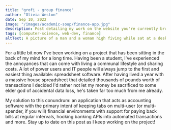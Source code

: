 ```yaml
---
title: "grofi - group finance"
author: "Olivia Weston"
date: Sep 10, 2022
image: "/images/academic-soup/finance-app.jpg"
description: Post detailing my work on the website you're currently browsing.
tags: [computer-science, web-dev, finance]
altText: A picture of a man and a woman high fiving while sat at a desk with business papers
---
```


For a little bit now I've been working on a project that has been sitting in the back of my mind for a long time. Having been a student, I've experienced the annoyances that can come with living a communal lifestyle and sharing costs. A lot of power users and IT people will always jump to the first and easiest thing available: spreadsheet software. After having lived a year with a massive house spreadsheet that detailed thousands of pounds worth of transactions I decided I'd rather not let my money be sacrificed to some elder god of accidental data loss, he's taken far too much from me already.

My solution to this conundrum: an application that acts as accounting software with the primary intent of keeping tabs on multi-user (or multi-spender, if you will) financial environments with support for paying back bills at regular intervals, hooking banking APIs into automated transactions and more. Stay up to date on this post as I keep working on the project!
